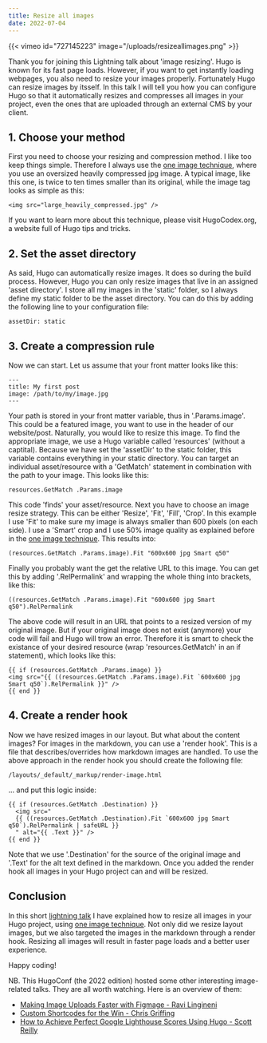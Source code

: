 ```yaml
---
title: Resize all images
date: 2022-07-04
---
```


{{< vimeo id="727145223" image="/uploads/resizeallimages.png" >}}

Thank you for joining this Lightning talk about 'image resizing'. Hugo is known for its fast page loads. However, if you want to get instantly loading webpages, you also need to resize your images properly. Fortunately Hugo can resize images by itsself. In this talk I will tell you how you can configure Hugo so that it automatically resizes and compresses all images in your project, even the ones that are uploaded through an external CMS by your client. 

## 1. Choose your method

First you need to choose your resizing and compression method. I like too keep things simple. Therefore I always use the [one image technique](/blog/image-compression-for-the-lazy), where you use an oversized heavily compressed jpg image. A typical image, like this one, is twice to ten times smaller than its original, while the image tag looks as simple as this:

```
<img src="large_heavily_compressed.jpg" />
```

If you want to learn more about this technique, please visit HugoCodex.org, a website full of Hugo tips and tricks.

## 2. Set the asset directory

As said, Hugo can automatically resize images. It does so during the build process. However, Hugo you can only resize images that live in an assigned 'asset directory'. I store all my images in the 'static' folder, so I always define my static folder to be the asset directory. You can do this by adding the following line to your configuration file:

```
assetDir: static
```

## 3. Create a compression rule

Now we can start. Let us assume that your front matter looks like this:

```
---
title: My first post
image: /path/to/my/image.jpg
---
```

Your path is stored in your front matter variable, thus in '.Params.image'. This could be a featured image, you want to use in the header of our website/post. Naturally, you would like to resize this image. To find the appropriate image, we use a Hugo variable called 'resources' (without a captital). Because we have set the 'assetDir' to the static folder, this variable contains everything in your static directory. You can target an individual asset/resource with a 'GetMatch' statement in combination with the path to your image. This looks like this:

```
resources.GetMatch .Params.image
```

This code 'finds' your asset/resource. Next you have to choose an image resize strategy. This can be either 'Resize', 'Fit', 'Fill', 'Crop'. In this example I use 'Fit' to make sure my image is always smaller than 600 pixels (on each side). I use a 'Smart' crop and I use 50% image quality as explained before in the [one image technique](/blog/image-compression-for-the-lazy). This results into:

```
(resources.GetMatch .Params.image).Fit "600x600 jpg Smart q50"
```

Finally you probably want the get the relative URL to this image. You can get this by adding '.RelPermalink' and wrapping the whole thing into brackets, like this:

```
((resources.GetMatch .Params.image).Fit "600x600 jpg Smart q50").RelPermalink
```

The above code will result in an URL that points to a resized version of my original image. But if your original image does not exist (anymore) your code will fail and Hugo will trow an error. Therefore it is smart to check the existance of your desired resource (wrap 'resources.GetMatch' in an if statement), which looks like this:

```
{{ if (resources.GetMatch .Params.image) }}
<img src="{{ ((resources.GetMatch .Params.image).Fit `600x600 jpg Smart q50`).RelPermalink }}" />
{{ end }}
```

## 4. Create a render hook

Now we have resized images in our layout. But what about the content images? For images in the markdown, you can use a 'render hook'. This is a file that describes/overrides how markdown images are handled. To use the above approach in the render hook you should create the following file:

```
/layouts/_default/_markup/render-image.html
```

... and put this logic inside:

```
{{ if (resources.GetMatch .Destination) }}
  <img src="
  {{ ((resources.GetMatch .Destination).Fit `600x600 jpg Smart q50`).RelPermalink | safeURL }}
  " alt="{{ .Text }}" />
{{ end }}
```

Note that we use '.Destination' for the source of the original image and '.Text' for the alt text defined in the markdown. Once you added the render hook all images in your Hugo project can and will be resized.

## Conclusion

In this short [lightning talk](https://hugoconf.io/) I have explained how to resize all images in your Hugo project, using [one image technique](/blog/image-compression-for-the-lazy/). Not only did we resize layout images, but we also targeted the images in the markdown through a render hook. Resizing all images will result in faster page loads and a better user experience.

Happy coding!

NB. This HugoConf (the 2022 edition) hosted some other interesting image-related talks. They are all worth watching. Here is an overview of them:

- <a href="https://www.youtube.com/watch?v=JpxiKUHzoqM&t=21270s">Making Image Uploads Faster with Figmage - Ravi Lingineni</a>
- <a href="https://www.youtube.com/watch?v=JpxiKUHzoqM&t=30304s">Custom Shortcodes for the Win - Chris Griffing</a>
- <a href="https://youtu.be/ACRN43SbF2g?t=23476">How to Achieve Perfect Google Lighthouse Scores Using Hugo - Scott Reilly</a>